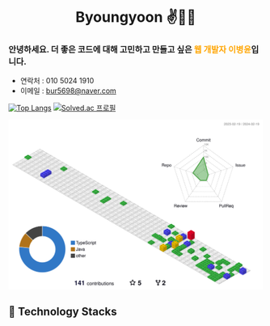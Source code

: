 <div align="center">
    
# Byoungyoon ✌🤞🤞

</div>

### 안녕하세요. 더 좋은 코드에 대해 고민하고 만들고 싶은<span style="color:orange"> 웹 개발자 이병윤</span>입니다.

- 연락처 : 010 5024 1910
- 이메일 : bur5698@naver.com

[![Top Langs](https://github-readme-stats.vercel.app/api/top-langs/?username=byoungyoon&layout=donut)](https://github.com/anuraghazra/github-readme-stats) [![Solved.ac
프로필](http://mazassumnida.wtf/api/v2/generate_badge?boj=bur5698)](https://solved.ac/bur5698)

![](./profile-3d-contrib/profile-gitblock.svg)

## :hammer: Technology Stacks
